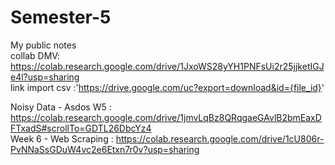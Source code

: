 # Semester-5
My public notes <br>
collab DMV: https://colab.research.google.com/drive/1JxoWS28yYH1PNFsUi2r25jjketIGJe4l?usp=sharing <br>
link import csv :'https://drive.google.com/uc?export=download&id={file_id}' <br>

Noisy Data - Asdos W5 : https://colab.research.google.com/drive/1jmvLqBz8QRqgaeGAvlB2bmEaxDFTxadS#scrollTo=GDTL26DbcYz4 <br>
Week 6 - Web Scraping : https://colab.research.google.com/drive/1cU806r-PvNNaSsGDuW4vc2e6Etxn7r0v?usp=sharing <br>
